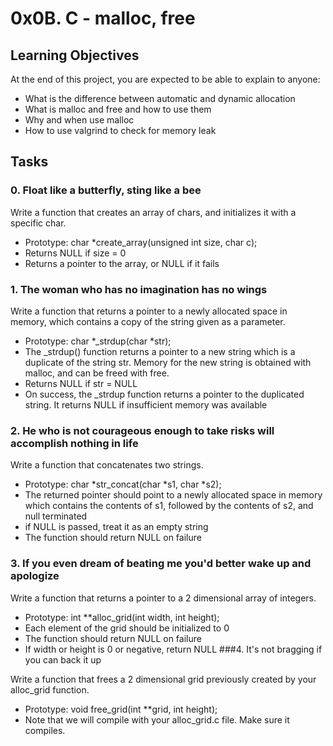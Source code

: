 # 0x0B. C - malloc, free
## Learning Objectives
At the end of this project, you are expected to be able to explain to anyone:
+ What is the difference between automatic and dynamic allocation
+ What is malloc and free and how to use them
+ Why and when use malloc
+ How to use valgrind to check for memory leak
## Tasks
### 0. Float like a butterfly, sting like a bee

Write a function that creates an array of chars, and initializes it with a specific char.

+ Prototype: char *create_array(unsigned int size, char c);
+ Returns NULL if size = 0
+ Returns a pointer to the array, or NULL if it fails
### 1. The woman who has no imagination has no wings

Write a function that returns a pointer to a newly allocated space in memory, which contains a copy of the string given as a parameter.

+ Prototype: char *_strdup(char *str);
+ The _strdup() function returns a pointer to a new string which is a duplicate of the string str. Memory for the new string is obtained with malloc, and can be freed with free.
+ Returns NULL if str = NULL
+ On success, the _strdup function returns a pointer to the duplicated string. It returns NULL if insufficient memory was available
### 2. He who is not courageous enough to take risks will accomplish nothing in life

Write a function that concatenates two strings.

+ Prototype: char *str_concat(char *s1, char *s2);
+ The returned pointer should point to a newly allocated space in memory which contains the contents of s1, followed by the contents of s2, and null terminated
+ if NULL is passed, treat it as an empty string
+ The function should return NULL on failure
### 3. If you even dream of beating me you'd better wake up and apologize
Write a function that returns a pointer to a 2 dimensional array of integers.

+ Prototype: int **alloc_grid(int width, int height);
+ Each element of the grid should be initialized to 0
+ The function should return NULL on failure
+ If width or height is 0 or negative, return NULL
###4. It's not bragging if you can back it up

Write a function that frees a 2 dimensional grid previously created by your alloc_grid function.

+ Prototype: void free_grid(int **grid, int height);
+ Note that we will compile with your alloc_grid.c file. Make sure it compiles.


